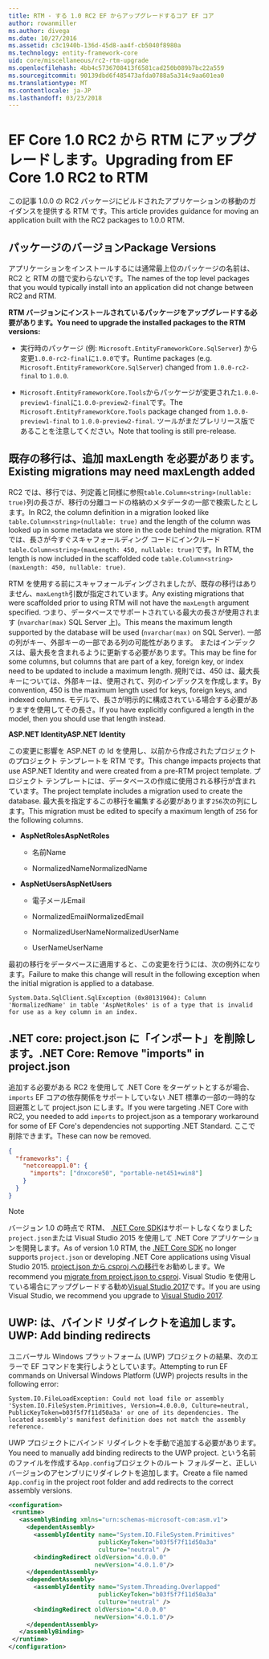 ```yaml
---
title: RTM - する 1.0 RC2 EF からアップグレードするコア EF コア
author: rowanmiller
ms.author: divega
ms.date: 10/27/2016
ms.assetid: c3c1940b-136d-45d8-aa4f-cb5040f8980a
ms.technology: entity-framework-core
uid: core/miscellaneous/rc2-rtm-upgrade
ms.openlocfilehash: 4bb4c5736708413f6581cad250b089b7bc22a559
ms.sourcegitcommit: 90139dbd6f485473afda0788a5a314c9aa601ea0
ms.translationtype: MT
ms.contentlocale: ja-JP
ms.lasthandoff: 03/23/2018
---
```

# <a name="upgrading-from-ef-core-10-rc2-to-rtm"></a><span data-ttu-id="c5549-102">EF Core 1.0 RC2 から RTM にアップグレードします。</span><span class="sxs-lookup"><span data-stu-id="c5549-102">Upgrading from EF Core 1.0 RC2 to RTM</span></span>

<span data-ttu-id="c5549-103">この記事 1.0.0 の RC2 パッケージにビルドされたアプリケーションの移動のガイダンスを提供する RTM です。</span><span class="sxs-lookup"><span data-stu-id="c5549-103">This article provides guidance for moving an application built with the RC2 packages to 1.0.0 RTM.</span></span>

## <a name="package-versions"></a><span data-ttu-id="c5549-104">パッケージのバージョン</span><span class="sxs-lookup"><span data-stu-id="c5549-104">Package Versions</span></span>

<span data-ttu-id="c5549-105">アプリケーションをインストールするには通常最上位のパッケージの名前は、RC2 と RTM の間で変わらないです。</span><span class="sxs-lookup"><span data-stu-id="c5549-105">The names of the top level packages that you would typically install into an application did not change between RC2 and RTM.</span></span>

<span data-ttu-id="c5549-106">**RTM バージョンにインストールされているパッケージをアップグレードする必要があります。**</span><span class="sxs-lookup"><span data-stu-id="c5549-106">**You need to upgrade the installed packages to the RTM versions:**</span></span>

* <span data-ttu-id="c5549-107">実行時のパッケージ (例: `Microsoft.EntityFrameworkCore.SqlServer`) から変更`1.0.0-rc2-final`に`1.0.0`です。</span><span class="sxs-lookup"><span data-stu-id="c5549-107">Runtime packages (e.g. `Microsoft.EntityFrameworkCore.SqlServer`) changed from `1.0.0-rc2-final` to `1.0.0`.</span></span>

* <span data-ttu-id="c5549-108">`Microsoft.EntityFrameworkCore.Tools`からパッケージが変更された`1.0.0-preview1-final`に`1.0.0-preview2-final`です。</span><span class="sxs-lookup"><span data-stu-id="c5549-108">The `Microsoft.EntityFrameworkCore.Tools` package changed from `1.0.0-preview1-final` to `1.0.0-preview2-final`.</span></span> <span data-ttu-id="c5549-109">ツールがまだプレリリース版であることを注意してください。</span><span class="sxs-lookup"><span data-stu-id="c5549-109">Note that tooling is still pre-release.</span></span>

## <a name="existing-migrations-may-need-maxlength-added"></a><span data-ttu-id="c5549-110">既存の移行は、追加 maxLength を必要があります。</span><span class="sxs-lookup"><span data-stu-id="c5549-110">Existing migrations may need maxLength added</span></span>

<span data-ttu-id="c5549-111">RC2 では、移行では、列定義と同様に参照`table.Column<string>(nullable: true)`列の長さが、移行の分離コードの格納のメタデータの一部で検索したとします。</span><span class="sxs-lookup"><span data-stu-id="c5549-111">In RC2, the column definition in a migration looked like `table.Column<string>(nullable: true)` and the length of the column was looked up in some metadata we store in the code behind the migration.</span></span> <span data-ttu-id="c5549-112">RTM では、長さが今すぐスキャフォールディング コードにインクルード`table.Column<string>(maxLength: 450, nullable: true)`です。</span><span class="sxs-lookup"><span data-stu-id="c5549-112">In RTM, the length is now included in the scaffolded code `table.Column<string>(maxLength: 450, nullable: true)`.</span></span>

<span data-ttu-id="c5549-113">RTM を使用する前にスキャフォールディングされましたが、既存の移行はありません、`maxLength`引数が指定されています。</span><span class="sxs-lookup"><span data-stu-id="c5549-113">Any existing migrations that were scaffolded prior to using RTM will not have the `maxLength` argument specified.</span></span> <span data-ttu-id="c5549-114">つまり、データベースでサポートされている最大の長さが使用されます (`nvarchar(max)` SQL Server 上)。</span><span class="sxs-lookup"><span data-stu-id="c5549-114">This means the maximum length supported by the database will be used (`nvarchar(max)` on SQL Server).</span></span> <span data-ttu-id="c5549-115">一部の列がキー、外部キーの一部である列の可能性があります。 またはインデックスは、最大長を含まれるように更新する必要があります。</span><span class="sxs-lookup"><span data-stu-id="c5549-115">This may be fine for some columns, but columns that are part of a key, foreign key, or index need to be updated to include a maximum length.</span></span> <span data-ttu-id="c5549-116">規則では、450 は、最大長キーについては、外部キーは、使用されて、列のインデックスを作成します。</span><span class="sxs-lookup"><span data-stu-id="c5549-116">By convention, 450 is the maximum length used for keys, foreign keys, and indexed columns.</span></span> <span data-ttu-id="c5549-117">モデルで、長さが明示的に構成されている場合する必要がありますを使用してその長さ。</span><span class="sxs-lookup"><span data-stu-id="c5549-117">If you have explicitly configured a length in the model, then you should use that length instead.</span></span>

<span data-ttu-id="c5549-118">**ASP.NET Identity**</span><span class="sxs-lookup"><span data-stu-id="c5549-118">**ASP.NET Identity**</span></span>

<span data-ttu-id="c5549-119">この変更に影響を ASP.NET の Id を使用し、以前から作成されたプロジェクトのプロジェクト テンプレートを RTM です。</span><span class="sxs-lookup"><span data-stu-id="c5549-119">This change impacts projects that use ASP.NET Identity and were created from a pre-RTM project template.</span></span> <span data-ttu-id="c5549-120">プロジェクト テンプレートには、データベースの作成に使用される移行が含まれています。</span><span class="sxs-lookup"><span data-stu-id="c5549-120">The project template includes a migration used to create the database.</span></span> <span data-ttu-id="c5549-121">最大長を指定するこの移行を編集する必要があります`256`次の列にします。</span><span class="sxs-lookup"><span data-stu-id="c5549-121">This migration must be edited to specify a maximum length of `256` for the following columns.</span></span>

*  <span data-ttu-id="c5549-122">**AspNetRoles**</span><span class="sxs-lookup"><span data-stu-id="c5549-122">**AspNetRoles**</span></span>

    * <span data-ttu-id="c5549-123">名前</span><span class="sxs-lookup"><span data-stu-id="c5549-123">Name</span></span>

    * <span data-ttu-id="c5549-124">NormalizedName</span><span class="sxs-lookup"><span data-stu-id="c5549-124">NormalizedName</span></span>

*  <span data-ttu-id="c5549-125">**AspNetUsers**</span><span class="sxs-lookup"><span data-stu-id="c5549-125">**AspNetUsers**</span></span>

   * <span data-ttu-id="c5549-126">電子メール</span><span class="sxs-lookup"><span data-stu-id="c5549-126">Email</span></span>

   * <span data-ttu-id="c5549-127">NormalizedEmail</span><span class="sxs-lookup"><span data-stu-id="c5549-127">NormalizedEmail</span></span>

   * <span data-ttu-id="c5549-128">NormalizedUserName</span><span class="sxs-lookup"><span data-stu-id="c5549-128">NormalizedUserName</span></span>

   * <span data-ttu-id="c5549-129">UserName</span><span class="sxs-lookup"><span data-stu-id="c5549-129">UserName</span></span>

<span data-ttu-id="c5549-130">最初の移行をデータベースに適用すると、この変更を行うには、次の例外になります。</span><span class="sxs-lookup"><span data-stu-id="c5549-130">Failure to make this change will result in the following exception when the initial migration is applied to a database.</span></span>

    System.Data.SqlClient.SqlException (0x80131904): Column 'NormalizedName' in table 'AspNetRoles' is of a type that is invalid for use as a key column in an index.

## <a name="net-core-remove-imports-in-projectjson"></a><span data-ttu-id="c5549-131">.NET core: project.json に「インポート」を削除します。</span><span class="sxs-lookup"><span data-stu-id="c5549-131">.NET Core: Remove "imports" in project.json</span></span>

<span data-ttu-id="c5549-132">追加する必要がある RC2 を使用して .NET Core をターゲットとするが場合、 `imports` EF コアの依存関係をサポートしていない .NET 標準の一部の一時的な回避策として project.json にします。</span><span class="sxs-lookup"><span data-stu-id="c5549-132">If you were targeting .NET Core with RC2, you needed to add `imports` to project.json as a temporary workaround for some of EF Core's dependencies not supporting .NET Standard.</span></span> <span data-ttu-id="c5549-133">ここで削除できます。</span><span class="sxs-lookup"><span data-stu-id="c5549-133">These can now be removed.</span></span>

``` json
{
  "frameworks": {
    "netcoreapp1.0": {
      "imports": ["dnxcore50", "portable-net451+win8"]
    }
  }
}
```

> [!NOTE]  
> <span data-ttu-id="c5549-134">バージョン 1.0 の時点で RTM、 [.NET Core SDK](https://www.microsoft.com/net/download/core)はサポートしなくなりました`project.json`または Visual Studio 2015 を使用して .NET Core アプリケーションを開発します。</span><span class="sxs-lookup"><span data-stu-id="c5549-134">As of version 1.0 RTM, the [.NET Core SDK](https://www.microsoft.com/net/download/core) no longer supports `project.json` or developing .NET Core applications using Visual Studio 2015.</span></span> <span data-ttu-id="c5549-135">[project.json から csproj への移行](https://docs.microsoft.com/dotnet/articles/core/migration/)をお勧めします。</span><span class="sxs-lookup"><span data-stu-id="c5549-135">We recommend you [migrate from project.json to csproj](https://docs.microsoft.com/dotnet/articles/core/migration/).</span></span> <span data-ttu-id="c5549-136">Visual Studio を使用している場合にアップグレードする勧め[Visual Studio 2017](https://www.visualstudio.com/downloads/)です。</span><span class="sxs-lookup"><span data-stu-id="c5549-136">If you are using Visual Studio, we recommend you upgrade to [Visual Studio 2017](https://www.visualstudio.com/downloads/).</span></span>

## <a name="uwp-add-binding-redirects"></a><span data-ttu-id="c5549-137">UWP: は、バインド リダイレクトを追加します。</span><span class="sxs-lookup"><span data-stu-id="c5549-137">UWP: Add binding redirects</span></span>

<span data-ttu-id="c5549-138">ユニバーサル Windows プラットフォーム (UWP) プロジェクトの結果、次のエラーで EF コマンドを実行しようとしています。</span><span class="sxs-lookup"><span data-stu-id="c5549-138">Attempting to run EF commands on Universal Windows Platform (UWP) projects results in the following error:</span></span>

    System.IO.FileLoadException: Could not load file or assembly 'System.IO.FileSystem.Primitives, Version=4.0.0.0, Culture=neutral, PublicKeyToken=b03f5f7f11d50a3a' or one of its dependencies. The located assembly's manifest definition does not match the assembly reference.

<span data-ttu-id="c5549-139">UWP プロジェクトにバインド リダイレクトを手動で追加する必要があります。</span><span class="sxs-lookup"><span data-stu-id="c5549-139">You need to manually add binding redirects to the UWP project.</span></span> <span data-ttu-id="c5549-140">という名前のファイルを作成する`App.config`プロジェクトのルート フォルダーと、正しいバージョンのアセンブリにリダイレクトを追加します。</span><span class="sxs-lookup"><span data-stu-id="c5549-140">Create a file named `App.config` in the project root folder and add redirects to the correct assembly versions.</span></span>

``` xml
<configuration>
 <runtime>
   <assemblyBinding xmlns="urn:schemas-microsoft-com:asm.v1">
     <dependentAssembly>
       <assemblyIdentity name="System.IO.FileSystem.Primitives"
                         publicKeyToken="b03f5f7f11d50a3a"
                         culture="neutral" />
       <bindingRedirect oldVersion="4.0.0.0"
                        newVersion="4.0.1.0"/>
     </dependentAssembly>
     <dependentAssembly>
       <assemblyIdentity name="System.Threading.Overlapped"
                         publicKeyToken="b03f5f7f11d50a3a"
                         culture="neutral" />
       <bindingRedirect oldVersion="4.0.0.0"
                        newVersion="4.0.1.0"/>
     </dependentAssembly>
   </assemblyBinding>
 </runtime>
</configuration>
```
